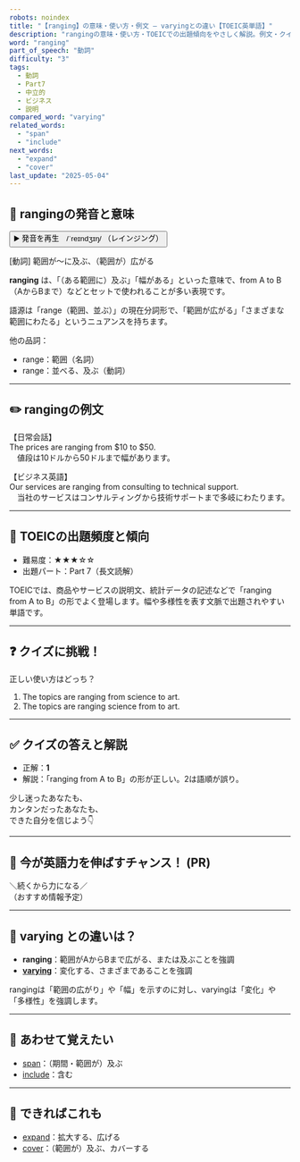```yaml
---
robots: noindex
title: "【ranging】の意味・使い方・例文 ― varyingとの違い【TOEIC英単語】"
description: "rangingの意味・使い方・TOEICでの出題傾向をやさしく解説。例文・クイズ付きでvaryingとの違いもわかりやすく学べます。"
word: "ranging"
part_of_speech: "動詞"
difficulty: "3"
tags:
  - 動詞
  - Part7
  - 中立的
  - ビジネス
  - 説明
compared_word: "varying"
related_words:
  - "span"
  - "include"
next_words:
  - "expand"
  - "cover"
last_update: "2025-05-04"
---
```


## 🔰 rangingの発音と意味

<button class="play-audio" onclick="playTTS('ranging')">
  <span class="play-audio-main">
    ▶️ 発音を再生　/ˈreɪndʒɪŋ/
  </span>
  <span class="play-audio-sub">
    （レインジング）
  </span>
</button>

[動詞] 範囲が～に及ぶ、（範囲が）広がる

**ranging** は、「（ある範囲に）及ぶ」「幅がある」といった意味で、from A to B（AからBまで）などとセットで使われることが多い表現です。

語源は「range（範囲、並ぶ）」の現在分詞形で、「範囲が広がる」「さまざまな範囲にわたる」というニュアンスを持ちます。

他の品詞：  
- range：範囲（名詞）
- range：並べる、及ぶ（動詞）

---

## ✏️ rangingの例文

【日常会話】  
The prices are ranging from $10 to $50.  
　値段は10ドルから50ドルまで幅があります。

【ビジネス英語】  
Our services are ranging from consulting to technical support.  
　当社のサービスはコンサルティングから技術サポートまで多岐にわたります。

---

## 🎯 TOEICの出題頻度と傾向

- 難易度：★★★☆☆
- 出題パート：Part 7（長文読解）

TOEICでは、商品やサービスの説明文、統計データの記述などで「ranging from A to B」の形でよく登場します。幅や多様性を表す文脈で出題されやすい単語です。

---

## ❓ クイズに挑戦！

正しい使い方はどっち？

1. The topics are ranging from science to art.  
2. The topics are ranging science from to art.

---

## ✅ クイズの答えと解説

- 正解：**1**
- 解説：「ranging from A to B」の形が正しい。2は語順が誤り。

少し迷ったあなたも、  
カンタンだったあなたも、  
できた自分を信じよう👇️

---

## 🚀 今が英語力を伸ばすチャンス！ (PR)

<div class="info-center">
＼続くから力になる／<br>  
（おすすめ情報予定）
</div>

---

## 🤔  varying との違いは？

- **ranging**：範囲がAからBまで広がる、または及ぶことを強調
- **[varying](/varying)**：変化する、さまざまであることを強調

rangingは「範囲の広がり」や「幅」を示すのに対し、varyingは「変化」や「多様性」を強調します。

---

## 🧩 あわせて覚えたい

- [span](/span)：（期間・範囲が）及ぶ
- [include](/include)：含む

---

## 📖 できればこれも

- [expand](/expand)：拡大する、広げる
- [cover](/cover)：（範囲が）及ぶ、カバーする

<!-- cvid: aid49_bid33 -->

